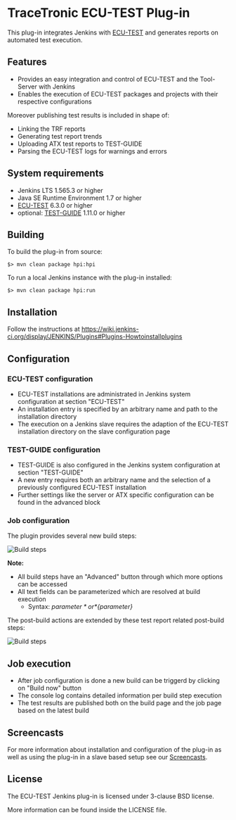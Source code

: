 # TraceTronic ECU-TEST Plug-in
This plug-in integrates Jenkins with [ECU-TEST](https://www.tracetronic.com/products/ecu-test/) and generates reports on automated test execution.

## Features
- Provides an easy integration and control of ECU-TEST and the Tool-Server with Jenkins
- Enables the execution of ECU-TEST packages and projects with their respective configurations

Moreover publishing test results is included in shape of:
 - Linking the TRF reports
 - Generating test report trends
 - Uploading ATX test reports to TEST-GUIDE
 - Parsing the ECU-TEST logs for warnings and errors

## System requirements
- Jenkins LTS 1.565.3 or higher
- Java SE Runtime Environment 1.7 or higher
- [ECU-TEST](https://www.tracetronic.com/products/ecu-test/) 6.3.0 or higher
- optional: [TEST-GUIDE](https://www.tracetronic.com/products/test-guide/) 1.11.0 or higher

## Building
To build the plug-in from source:

```
$> mvn clean package hpi:hpi
```

To run a local Jenkins instance with the plug-in installed:

```
$> mvn clean package hpi:run
```

## Installation
Follow the instructions at https://wiki.jenkins-ci.org/display/JENKINS/Plugins#Plugins-Howtoinstallplugins

## Configuration

### ECU-TEST configuration
- ECU-TEST installations are administrated in Jenkins system configuration at section "ECU-TEST"
- An installation entry is specified by an arbitrary name and path to the installation directory
- The execution on a Jenkins slave requires the adaption of the ECU-TEST installation directory on the slave configuration page

### TEST-GUIDE configuration
- TEST-GUIDE is also configured in the Jenkins system configuration at section "TEST-GUIDE"
- A new entry requires both an arbitrary name and the selection of a previously configured ECU-TEST installation
- Further settings like the server or ATX specific configuration can be found in the advanced block

### Job configuration
The plugin provides several new build steps:

![Build steps](https://github.com/tracetronic/ecutest-plugin/doc/build_steps.png)

**Note:**
- All build steps have an "Advanced" button through which more options can be accessed
- All text fields can be parameterized which are resolved at build execution
  - Syntax: *$parameter* or *${parameter}*
  
The post-build actions are extended by these test report related post-build steps:

![Build steps](https://github.com/tracetronic/ecutest-plugin/doc/post_build_steps.png)

## Job execution

- After job configuration is done a new build can be triggerd by clicking on "Build now" button
- The console log contains detailed information per build step execution
- The test results are published both on the build page and the job page based on the latest build

## Screencasts
For more information about installation and configuration of the plug-in as well as using the plug-in in a slave based setup see our [Screencasts](https://www.tracetronic.com/products/ecu-test/jenkins/).

## License
The ECU-TEST Jenkins plug-in is licensed under 3-clause BSD license.

More information can be found inside the LICENSE file.
